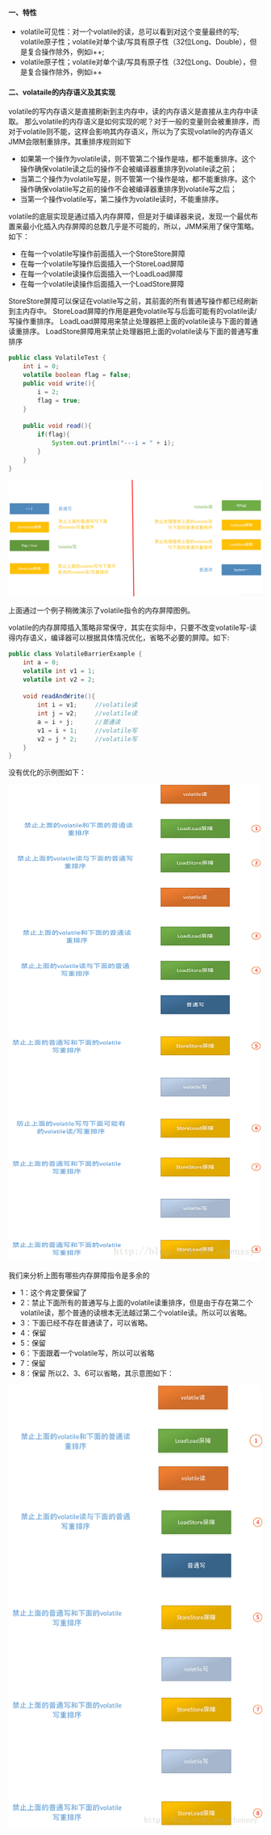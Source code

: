 #### 一、特性
- volatile可见性：对一个volatile的读，总可以看到对这个变量最终的写;
volatile原子性；volatile对单个读/写具有原子性（32位Long、Double），但是复合操作除外，例如i++;
- volatile原子性；volatile对单个读/写具有原子性（32位Long、Double），但是复合操作除外，例如i++
#### 二、volataile的内存语义及其实现
volatile的写内存语义是直接刷新到主内存中，读的内存语义是直接从主内存中读取。
那么volatile的内存语义是如何实现的呢？对于一般的变量则会被重排序，而对于volatile则不能，这样会影响其内存语义，所以为了实现volatile的内存语义JMM会限制重排序。其重排序规则如下
- 如果第一个操作为volatile读，则不管第二个操作是啥，都不能重排序。这个操作确保volatile读之后的操作不会被编译器重排序到volatile读之前；
- 当第二个操作为volatile写是，则不管第一个操作是啥，都不能重排序。这个操作确保volatile写之前的操作不会被编译器重排序到volatile写之后；
- 当第一个操作volatile写，第二操作为volatile读时，不能重排序。

volatile的底层实现是通过插入内存屏障，但是对于编译器来说，发现一个最优布置来最小化插入内存屏障的总数几乎是不可能的，所以，JMM采用了保守策略。如下：
- 在每一个volatile写操作前面插入一个StoreStore屏障
- 在每一个volatile写操作后面插入一个StoreLoad屏障
- 在每一个volatile读操作后面插入一个LoadLoad屏障
- 在每一个volatile读操作后面插入一个LoadStore屏障

StoreStore屏障可以保证在volatile写之前，其前面的所有普通写操作都已经刷新到主内存中。
StoreLoad屏障的作用是避免volatile写与后面可能有的volatile读/写操作重排序。
LoadLoad屏障用来禁止处理器把上面的volatile读与下面的普通读重排序。
LoadStore屏障用来禁止处理器把上面的volatile读与下面的普通写重排序
```java
public class VolatileTest {
    int i = 0;
    volatile boolean flag = false;
    public void write(){
        i = 2;
        flag = true;
    }

    public void read(){
        if(flag){
            System.out.println("---i = " + i);
        }
    }
}
```

![](./images/volatile1.png)

上面通过一个例子稍微演示了volatile指令的内存屏障图例。

volatile的内存屏障插入策略非常保守，其实在实际中，只要不改变volatile写-读得内存语义，编译器可以根据具体情况优化，省略不必要的屏障。如下:
```java
public class VolatileBarrierExample {
    int a = 0;
    volatile int v1 = 1;
    volatile int v2 = 2;

    void readAndWrite(){
        int i = v1;     //volatile读
        int j = v2;     //volatile读
        a = i + j;      //普通读
        v1 = i + 1;     //volatile写
        v2 = j * 2;     //volatile写
    }
}
```
没有优化的示例图如下：

![](./images/volatile2.png)

我们来分析上图有哪些内存屏障指令是多余的
- 1：这个肯定要保留了
- 2：禁止下面所有的普通写与上面的volatile读重排序，但是由于存在第二个volatile读，那个普通的读根本无法越过第二个volatile读。所以可以省略。
- 3：下面已经不存在普通读了，可以省略。
- 4：保留
- 5：保留
- 6：下面跟着一个volatile写，所以可以省略
- 7：保留
- 8：保留
所以2、3、6可以省略，其示意图如下：

![](./images/volatile3.png)

